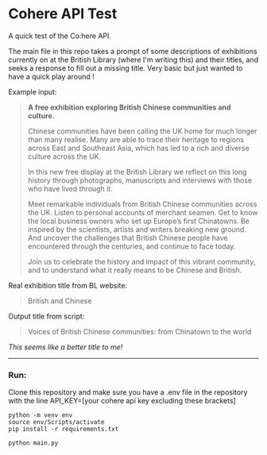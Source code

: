 # Cohere API Test
A quick test of the Co:here API.

The main file in this repo takes a prompt of some descriptions of exhibitions currently on at the British Library (where I'm writing this) and their titles, and seeks a response to fill out a missing title. Very basic but just wanted to have a quick play around !

Example input: 
> **A free exhibition exploring British Chinese communities and culture.**
> 
> Chinese communities have been calling the UK home for much longer than many realise. Many are able to trace their heritage to regions across East and Southeast Asia, which has led to a rich and diverse culture across the UK.
> 
> In this new free display at the British Library we reflect on this long history through photographs, manuscripts and interviews with those who have lived through it. 
> 
> Meet remarkable individuals from British Chinese communities across the UK. Listen to personal accounts of merchant seamen. Get to know the local business owners who set up Europe’s first Chinatowns. Be inspired by the scientists, artists and writers breaking new ground. And uncover the challenges that British Chinese people have encountered through the centuries, and continue to face today.
> 
> Join us to celebrate the history and impact of this vibrant community, and to understand what it really means to be Chinese and British.

Real exhibition title from BL website:
> British and Chinese

Output title from script:
> Voices of British Chinese communities: from Chinatown to the world

*This seems like a better title to me!*

-----------------

### Run: 
Clone this repository and make sure you have a .env file in the repository with the line API_KEY=[your cohere api key excluding these brackets]

```
python -m venv env
source env/Scripts/activate
pip install -r requirements.txt

python main.py
```

